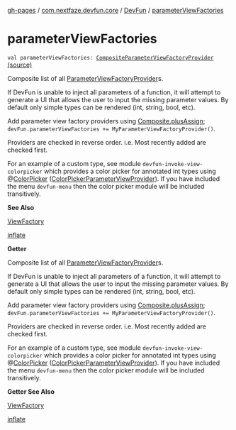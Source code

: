 [gh-pages](../../index.md) / [com.nextfaze.devfun.core](../index.md) / [DevFun](index.md) / [parameterViewFactories](./parameter-view-factories.md)

# parameterViewFactories

`val parameterViewFactories: `[`CompositeParameterViewFactoryProvider`](../../com.nextfaze.devfun.invoke/-composite-parameter-view-factory-provider.md) [(source)](https://github.com/NextFaze/dev-fun/tree/master/devfun/src/main/java/com/nextfaze/devfun/core/DevFun.kt#L221)

Composite list of all [ParameterViewFactoryProvider](../../com.nextfaze.devfun.invoke/-parameter-view-factory-provider/index.md)s.

If DevFun is unable to inject all parameters of a function, it will attempt to generate a UI that allows the user
to input the missing parameter values. By default only simple types can be rendered (int, string, bool, etc).

Add parameter view factory providers using [Composite.plusAssign](../-composite/plus-assign.md); `devFun.parameterViewFactories += MyParameterViewFactoryProvider()`.

Providers are checked in reverse order.
i.e. Most recently added are checked first.

For an example of a custom type, see module `devfun-invoke-view-colorpicker` which provides a color picker for
annotated int types using @[ColorPicker](../../com.nextfaze.devfun.invoke.view/-color-picker/index.md) ([ColorPickerParameterViewProvider](https://github.com/NextFaze/dev-fun/blob/master/devfun-invoke-view-colorpicker/src/main/java/com/nextfaze/devfun/invoke/view/colorpicker/Module.kt#L28)).
If you have included the menu `devfun-menu` then the color picker module will be included transitively.

**See Also**

[ViewFactory](../../com.nextfaze.devfun.view/-view-factory/index.md)

[inflate](../../com.nextfaze.devfun.view/inflate.md)

**Getter**

Composite list of all [ParameterViewFactoryProvider](../../com.nextfaze.devfun.invoke/-parameter-view-factory-provider/index.md)s.

If DevFun is unable to inject all parameters of a function, it will attempt to generate a UI that allows the user
to input the missing parameter values. By default only simple types can be rendered (int, string, bool, etc).

Add parameter view factory providers using [Composite.plusAssign](../-composite/plus-assign.md); `devFun.parameterViewFactories += MyParameterViewFactoryProvider()`.

Providers are checked in reverse order.
i.e. Most recently added are checked first.

For an example of a custom type, see module `devfun-invoke-view-colorpicker` which provides a color picker for
annotated int types using @[ColorPicker](../../com.nextfaze.devfun.invoke.view/-color-picker/index.md) ([ColorPickerParameterViewProvider](https://github.com/NextFaze/dev-fun/blob/master/devfun-invoke-view-colorpicker/src/main/java/com/nextfaze/devfun/invoke/view/colorpicker/Module.kt#L28)).
If you have included the menu `devfun-menu` then the color picker module will be included transitively.

**Getter See Also**

[ViewFactory](../../com.nextfaze.devfun.view/-view-factory/index.md)

[inflate](../../com.nextfaze.devfun.view/inflate.md)

